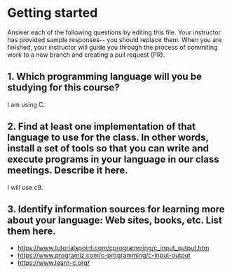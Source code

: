 # Getting started

Answer each of the following questions by editing this file. Your instructor has provided sample responses-- you should replace them. When you are finished, your instructor will guide you through the process of commiting work to a new branch and creating a pull request (PR).

## 1. Which programming language will you be studying for this course?

I am using C.

## 2. Find at least one implementation of that language to use for the class. In other words, install a set of tools so that you can write and execute programs in your language in our class meetings. Describe it here.

I will use c9.

## 3. Identify information sources for learning more about your language: Web sites, books, etc. List them here.

- https://www.tutorialspoint.com/cprogramming/c_input_output.htm
- https://www.programiz.com/c-programming/c-input-output
- https://www.learn-c.org/
